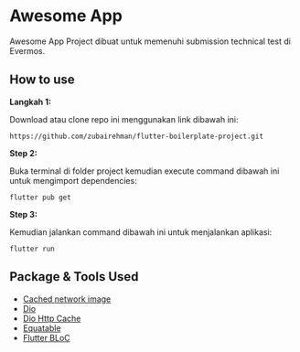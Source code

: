 # Awesome App

Awesome App Project dibuat untuk memenuhi submission technical test di Evermos.

## How to use

**Langkah 1:**

Download atau clone repo ini menggunakan link dibawah ini:

```
https://github.com/zubairehman/flutter-boilerplate-project.git
```

**Step 2:**

Buka terminal di folder project kemudian execute command dibawah ini untuk mengimport dependencies:

```
flutter pub get 
```

**Step 3:**

Kemudian jalankan command dibawah ini untuk menjalankan aplikasi:

```
flutter run
```

## Package & Tools Used

* [Cached network image](https://pub.dev/packages/cached_network_image)
* [Dio](https://pub.dev/packages/dio)
* [Dio Http Cache](https://pub.dev/packages/dio_http_cache)
* [Equatable](https://pub.dev/packages/equatable)
* [Flutter BLoC](https://pub.dev/packages/flutter_bloc)